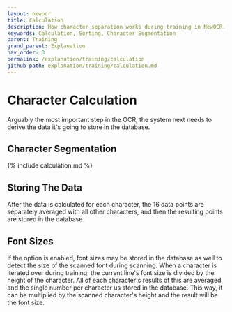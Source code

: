 ```yaml
---
layout: newocr
title: Calculation
description: How character separation works during training in NewOCR.
keywords: Calculation, Sorting, Character Segmentation
parent: Training
grand_parent: Explanation
nav_order: 3
permalink: /explanation/training/calculation
github-path: explanation/training/calculation.md
---
```


# Character Calculation

Arguably the most important step in the OCR, the system next needs to derive the data it's going to store in the database.

## Character Segmentation

{% include calculation.md %}

## Storing The Data

After the data is calculated for each character, <src data-gh="https://github.com/RubbaBoy/NewOCR/blob/7de96263853df8f63d340ecaf26284cb0d4dbb34/src/main/java/com/uddernetworks/newocr/recognition/OCRTrain.java#L180-L185">the 16 data points are separately averaged with all other characters, and then the resulting points are stored in the database.</src>

## Font Sizes

If the option is enabled, font sizes may be stored in the database as well to detect the size of the scanned font during scanning. When a character is iterated over during training, the current line's font size is divided by the height of the character. All of each character's results of this are averaged and the single number per character us stored in the database. This way, it can be multiplied by the scanned character's height and the result will be the font size.

